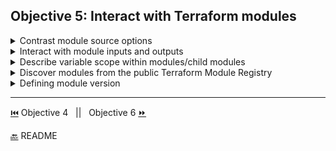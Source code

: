 
## Objective 5: Interact with Terraform modules

<details><summary>Contrast module source options</summary>
<p>

- Module Overview 
  - Definition - a set of configuration files in a single directory. A container for multiple resources that are used together.  
  - A module that is called by another configuration is sometimes referred to as a "child module" of that configuration.
  - Applications
    - Organize configuration - easier to navigate, understand, and update your configuration by keeping all related parts together. 
    - Encapsulate configuration - put configuration into distinct logical components. Reduces chance of error. Ex/naming two diff resources the same thing. 
    - Re-use configuration - share and re-use modules with the public and teams 
    - Provide consistency and ensure best practices
  
- module source options 
  - we reference a public registry module by declaring the source. 
```BASH
  module "consul" {
  #<NAMESPACE>/<NAME>/<PROVIDER>
  source = "hashicorp/consul/aws"
  version = "0.1.0"
}
```
 - Private Registry Module Sources follow this syntax 
```BASH
module "vpc" {
  #<HOSTNAME>/<NAMESPACE>/<NAME>/<PROVIDER>
  source = "app.terraform.io/example_corp/vpc/aws"
  version = "0.9.3"
}
```
</p>

</details>

<details><summary>Interact with module inputs and outputs</summary>
<p>

[Modules](https://learn.hashicorp.com/terraform/modules/using-modules)
</p>

</details>

<details><summary>Describe variable scope within modules/child modules</summary>
<p>

- 
 </p>

</details>

<details><summary>Discover modules from the public Terraform Module Registry	</summary>
<p>

- Finding and Using Modules 
  - [Terraform Registry](https://registry.terraform.io/)
 </p>

</details>

<details><summary>Defining module version</summary>
<p>

- Use the version attribute in the module block to specify versions:
```BASH
module "consul" {
  source  = "hashicorp/consul/aws"
  version = "0.0.5"  #single explicit version 
  #or
  version = >= 1.2.0  #version constraint expression 
  servers = 3
}
```

</p>

</details>


-------------------------------

[⏮️](/Objective%204/terraform-cli.md) Objective 4
 &nbsp;
 ||
 &nbsp;
Objective 6 [⏩](/Objective%206/workflow.md)

[🔙](/README.md) README